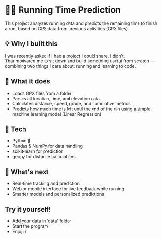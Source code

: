 # 🏃‍♂️ Running Time Prediction

This project analyzes running data and predicts the remaining time to finish a run, based on GPS data from previous activities (GPX files).

## 💡 Why I built this
I was recently asked if I had a project I could share. I didn’t.  
That motivated me to sit down and build something useful from scratch — combining two things I care about: running and learning to code.

## 📁 What it does

- Loads GPX files from a folder
- Parses all location, time, and elevation data
- Calculates distance, speed, grade, and cumulative metrics
- Predicts how much time is left until the end of the run using a simple machine learning model (Linear Regression)

## 🔧 Tech

- Python 🐍
- Pandas & NumPy for data handling
- scikit-learn for prediction
- geopy for distance calculations

## 🧠 What's next

- Real-time tracking and prediction
- Web or mobile interface for live feedback while running
- Smarter models and personalized predictions

## Try it yourself!

- Add your data in 'data' folder 
- Start the program
- Enjoj :)